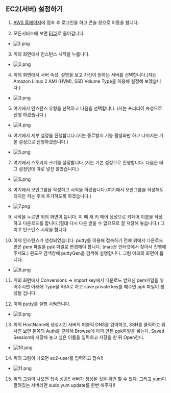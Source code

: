 ## EC2(서버) 설정하기

1. [AWS 홈페이지](https://aws.amazon.com/ko/free/)에 접속 후 로그인을 하고 콘솔 창으로 이동을 합니다.

2. 모든서비스에 보면 [EC2](https://us-east-2.console.aws.amazon.com/ec2/v2/home?region=us-east-2#Home:)로 들어갑니다.

* ![1.png](/img/1.png)

3. 위의 화면에서 인스턴스 시작을 누릅니다.

* ![2.png](/img/2.png)

4. 위의 화면에서 서버 속성, 설명을 보고 자신이 원하는 서버를 선택합니다.(저는 Amazon Linux 2 AMI (HVM), SSD Volume Type을 이용해 설정해 보겠습니다.)

* ![3.png](/img/3.png)

5. 여기에서 인스턴스 유형을 선택하고 다음을 선택합니다. (저는 프리티어 속성으로 진행 하겠습니다.)

* ![4.png](/img/4.png)

6. 여기에서 세부 설정을 진행합니다.(저는 종료방지 기능 활성화만 하고 나머지는 기본 설정으로 진행하겠습니다.)

* ![5.png](/img/5.png)

7. 여기에서 스토리지 크기를 설정합니다.(저는 기본 설정으로 진행합니다. 다음은 태그 설정인데 따로 넣진 않았습니다.)

* ![6.png](/img/6.png)

8. 여기에서 보안그룹을 작성하고 시작을 하겠습니다.(여기에서 보안그룹을 작성해도 되지만 저는 후에 추가하도록 하겠습니다.)

* ![7.png](/img/7.png)

9. 시작을 누르면 위의 화면이 뜹니다. 이 때 새 키 페어 생성으로 키페어 이름을 작성하고 다운로드를 합니다.(절대 다시 다운 받을 수 없으므로 잘 저장해 놓습니다.) 그리고 인스턴스 시작을 합니다.

10. 이제 인스턴스가 생성되었습니다. putty를 이용해 접속하기 전에 위에서 다운로드 받은 pem 파일을 ppk 파일로 변경해야 합니다. (mac은 인터넷에서 찾아서 진행해 주세요.) 윈도우 검색창에 puttyGen을 검색해 실행합니다. 그럼 아래의 화면이 뜹니다.

* ![8.png](/img/8.png)

11. 위의 화면에서 Conversions -> import key에서 다운로드 받으신 pem파일을 넣어주시면 아래에 Type을 RSA로 하고 save private key를 해주면 ppk 파일이 생성될 겁니다.

12. 이제 putty를 실행 시켜줍니다.

* ![9.png](/img/9.png)

13. 위의 HostName에 생성시킨 서버의 퍼블릭 DNS를 입력하고, SSH를 클릭하고 위 사진 보면 왼쪽의 Auth를 클릭해 Browse에 아까 만든 ppk파일을 넣는다. Saved Session에 저장해 놓고 싶은 이름을 입력하고 저장을 한 뒤 Open한다.

* ![10.png](/img/10.png)

14. 위의 그림이 나오면 ec2-user를 입력하고 접속!!

* ![11.png](/img/11.png)

15. 위의 그림이 나오면 접속 성공!! 서버가 생성된 것을 확인 할 수 있다. 그리고 yum이 깔려있는 서버라면 sudo yum update를 한번 해주자!!